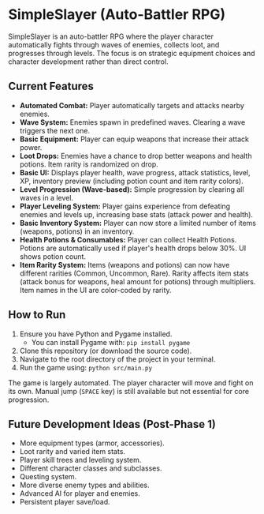 # SimpleSlayer (Auto-Battler RPG)

SimpleSlayer is an auto-battler RPG where the player character automatically fights through waves of enemies, collects loot, and progresses through levels. The focus is on strategic equipment choices and character development rather than direct control.

## Current Features

*   **Automated Combat:** Player automatically targets and attacks nearby enemies.
*   **Wave System:** Enemies spawn in predefined waves. Clearing a wave triggers the next one.
*   **Basic Equipment:** Player can equip weapons that increase their attack power.
*   **Loot Drops:** Enemies have a chance to drop better weapons and health potions. Item rarity is randomized on drop.
*   **Basic UI:** Displays player health, wave progress, attack statistics, level, XP, inventory preview (including potion count and item rarity colors).
*   **Level Progression (Wave-based):** Simple progression by clearing all waves in a level.
*   **Player Leveling System:** Player gains experience from defeating enemies and levels up, increasing base stats (attack power and health).
*   **Basic Inventory System:** Player can now store a limited number of items (weapons, potions) in an inventory.
*   **Health Potions & Consumables:** Player can collect Health Potions. Potions are automatically used if player's health drops below 30%. UI shows potion count.
*   **Item Rarity System:** Items (weapons and potions) can now have different rarities (Common, Uncommon, Rare). Rarity affects item stats (attack bonus for weapons, heal amount for potions) through multipliers. Item names in the UI are color-coded by rarity.

## How to Run

1.  Ensure you have Python and Pygame installed.
    *   You can install Pygame with: `pip install pygame`
2.  Clone this repository (or download the source code).
3.  Navigate to the root directory of the project in your terminal.
4.  Run the game using: `python src/main.py`

The game is largely automated. The player character will move and fight on its own. Manual jump (`SPACE` key) is still available but not essential for core progression.

## Future Development Ideas (Post-Phase 1)

*   More equipment types (armor, accessories).
*   Loot rarity and varied item stats.
*   Player skill trees and leveling system.
*   Different character classes and subclasses.
*   Questing system.
*   More diverse enemy types and abilities.
*   Advanced AI for player and enemies.
*   Persistent player save/load.
```
